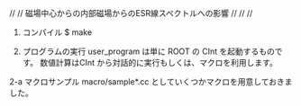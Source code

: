 //
//  磁場中心からの内部磁場からのESR線スペクトルへの影響
//
//
//


1) コンパイル
$ make

2) プログラムの実行
user_program は単に ROOT の CInt を起動するものです。
数値計算はCInt から対話的に実行もしくは、マクロを利用します。

2-a  マクロサンプル
macro/sample*.cc としていくつかマクロを用意しておきました。